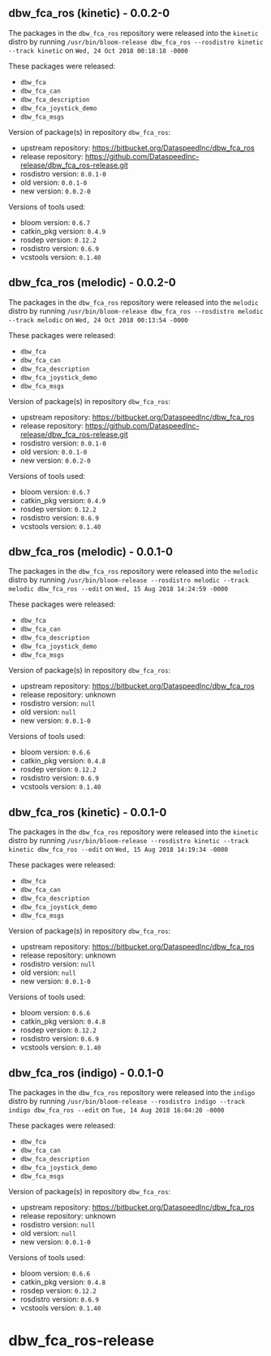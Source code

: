 ## dbw_fca_ros (kinetic) - 0.0.2-0

The packages in the `dbw_fca_ros` repository were released into the `kinetic` distro by running `/usr/bin/bloom-release dbw_fca_ros --rosdistro kinetic --track kinetic` on `Wed, 24 Oct 2018 00:18:18 -0000`

These packages were released:
- `dbw_fca`
- `dbw_fca_can`
- `dbw_fca_description`
- `dbw_fca_joystick_demo`
- `dbw_fca_msgs`

Version of package(s) in repository `dbw_fca_ros`:

- upstream repository: https://bitbucket.org/DataspeedInc/dbw_fca_ros
- release repository: https://github.com/DataspeedInc-release/dbw_fca_ros-release.git
- rosdistro version: `0.0.1-0`
- old version: `0.0.1-0`
- new version: `0.0.2-0`

Versions of tools used:

- bloom version: `0.6.7`
- catkin_pkg version: `0.4.9`
- rosdep version: `0.12.2`
- rosdistro version: `0.6.9`
- vcstools version: `0.1.40`


## dbw_fca_ros (melodic) - 0.0.2-0

The packages in the `dbw_fca_ros` repository were released into the `melodic` distro by running `/usr/bin/bloom-release dbw_fca_ros --rosdistro melodic --track melodic` on `Wed, 24 Oct 2018 00:13:54 -0000`

These packages were released:
- `dbw_fca`
- `dbw_fca_can`
- `dbw_fca_description`
- `dbw_fca_joystick_demo`
- `dbw_fca_msgs`

Version of package(s) in repository `dbw_fca_ros`:

- upstream repository: https://bitbucket.org/DataspeedInc/dbw_fca_ros
- release repository: https://github.com/DataspeedInc-release/dbw_fca_ros-release.git
- rosdistro version: `0.0.1-0`
- old version: `0.0.1-0`
- new version: `0.0.2-0`

Versions of tools used:

- bloom version: `0.6.7`
- catkin_pkg version: `0.4.9`
- rosdep version: `0.12.2`
- rosdistro version: `0.6.9`
- vcstools version: `0.1.40`


## dbw_fca_ros (melodic) - 0.0.1-0

The packages in the `dbw_fca_ros` repository were released into the `melodic` distro by running `/usr/bin/bloom-release --rosdistro melodic --track melodic dbw_fca_ros --edit` on `Wed, 15 Aug 2018 14:24:59 -0000`

These packages were released:
- `dbw_fca`
- `dbw_fca_can`
- `dbw_fca_description`
- `dbw_fca_joystick_demo`
- `dbw_fca_msgs`

Version of package(s) in repository `dbw_fca_ros`:

- upstream repository: https://bitbucket.org/DataspeedInc/dbw_fca_ros
- release repository: unknown
- rosdistro version: `null`
- old version: `null`
- new version: `0.0.1-0`

Versions of tools used:

- bloom version: `0.6.6`
- catkin_pkg version: `0.4.8`
- rosdep version: `0.12.2`
- rosdistro version: `0.6.9`
- vcstools version: `0.1.40`


## dbw_fca_ros (kinetic) - 0.0.1-0

The packages in the `dbw_fca_ros` repository were released into the `kinetic` distro by running `/usr/bin/bloom-release --rosdistro kinetic --track kinetic dbw_fca_ros --edit` on `Wed, 15 Aug 2018 14:19:34 -0000`

These packages were released:
- `dbw_fca`
- `dbw_fca_can`
- `dbw_fca_description`
- `dbw_fca_joystick_demo`
- `dbw_fca_msgs`

Version of package(s) in repository `dbw_fca_ros`:

- upstream repository: https://bitbucket.org/DataspeedInc/dbw_fca_ros
- release repository: unknown
- rosdistro version: `null`
- old version: `null`
- new version: `0.0.1-0`

Versions of tools used:

- bloom version: `0.6.6`
- catkin_pkg version: `0.4.8`
- rosdep version: `0.12.2`
- rosdistro version: `0.6.9`
- vcstools version: `0.1.40`


## dbw_fca_ros (indigo) - 0.0.1-0

The packages in the `dbw_fca_ros` repository were released into the `indigo` distro by running `/usr/bin/bloom-release --rosdistro indigo --track indigo dbw_fca_ros --edit` on `Tue, 14 Aug 2018 16:04:20 -0000`

These packages were released:
- `dbw_fca`
- `dbw_fca_can`
- `dbw_fca_description`
- `dbw_fca_joystick_demo`
- `dbw_fca_msgs`

Version of package(s) in repository `dbw_fca_ros`:

- upstream repository: https://bitbucket.org/DataspeedInc/dbw_fca_ros
- release repository: unknown
- rosdistro version: `null`
- old version: `null`
- new version: `0.0.1-0`

Versions of tools used:

- bloom version: `0.6.6`
- catkin_pkg version: `0.4.8`
- rosdep version: `0.12.2`
- rosdistro version: `0.6.9`
- vcstools version: `0.1.40`


# dbw_fca_ros-release